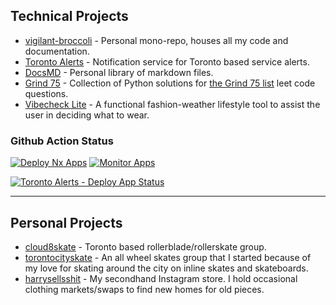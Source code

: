 ## Technical Projects

- [vigilant-broccoli](https://github.com/iamharryliu/vigilant-broccoli) - Personal mono-repo, houses all my code and documentation.
- [Toronto Alerts](https://torontoalerts.com/) - Notification service for Toronto based service alerts.
- [DocsMD](https://harryliu.design/docs-md) - Personal library of markdown files.
- [Grind 75](https://harryliu.design/grind-75) - Collection of Python solutions for [the Grind 75 list](https://www.techinterviewhandbook.org/grind75) leet code questions.
- [Vibecheck Lite](https://harryliu.design/projects/vibecheck-lite/app) - A functional fashion-weather lifestyle tool to assist the user in deciding what to wear.

### Github Action Status

[![Deploy Nx Apps](https://github.com/iamharryliu/vigilant-broccoli/actions/workflows/deploy-nx-apps.yml/badge.svg)](https://github.com/iamharryliu/vigilant-broccoli/actions/workflows/deploy-nx-apps.yml) [![Monitor Apps](https://github.com/iamharryliu/vigilant-broccoli/actions/workflows/monitor-apps.yml/badge.svg)](https://github.com/iamharryliu/vigilant-broccoli/actions/workflows/monitor-apps.yml)

[![Toronto Alerts - Deploy App Status](https://github.com/iamharryliu/vigilant-broccoli/actions/workflows/deploy-toronto-alerts-app.yml/badge.svg)](https://github.com/iamharryliu/vigilant-broccoli/actions/workflows/deploy-toronto-alerts-app.yml)

<hr/>

## Personal Projects

- [cloud8skate](https://cloud8skate.com/) - Toronto based rollerblade/rollerskate group.
- [torontocityskate](https://www.instagram.com/torontocityskate/) - An all wheel skates group that I started because of my love for skating around the city on inline skates and skateboards.
- [harrysellsshit](https://www.instagram.com/harrysellsshit/) - My secondhand Instagram store. I hold occasional clothing markets/swaps to find new homes for old pieces.
